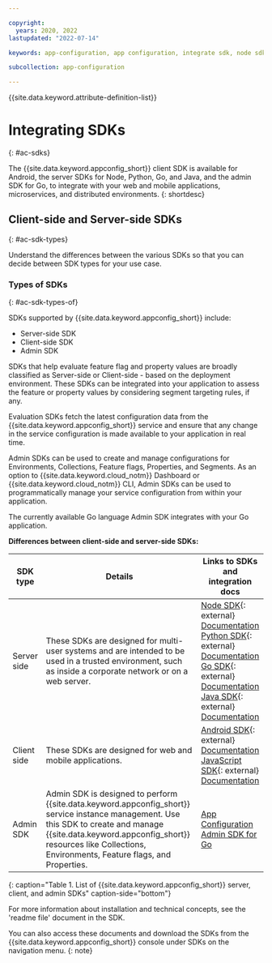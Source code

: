 ```yaml
---

copyright:
  years: 2020, 2022
lastupdated: "2022-07-14"

keywords: app-configuration, app configuration, integrate sdk, node sdk, npm, sdk, android sdk, android, python sdk, python, go, golang, java server sdk, java, go admin sdk

subcollection: app-configuration

---
```


{{site.data.keyword.attribute-definition-list}}

# Integrating SDKs
{: #ac-sdks}

 The {{site.data.keyword.appconfig_short}} client SDK is available for Android, the server SDKs for Node, Python, Go, and Java, and the admin SDK for Go, to integrate with your web and mobile applications, microservices, and distributed environments.
{: shortdesc}

## Client-side and Server-side SDKs
{: #ac-sdk-types}

Understand the differences between the various SDKs so that you can decide between SDK types for your use case.

### Types of SDKs
{: #ac-sdk-types-of}

SDKs supported by {{site.data.keyword.appconfig_short}} include:

- Server-side SDK
- Client-side SDK
- Admin SDK

SDKs that help evaluate feature flag and property values are broadly classified as Server-side or Client-side - based on the deployment environment. These SDKs can be integrated into your application to assess the feature or property values by considering segment targeting rules, if any.

Evaluation SDKs fetch the latest configuration data from the {{site.data.keyword.appconfig_short}} service and ensure that any change in the service configuration is made available to your application in real time.

Admin SDKs can be used to create and manage configurations for Environments, Collections, Feature flags, Properties, and Segments. As an option to {{site.data.keyword.cloud_notm}} Dashboard or {{site.data.keyword.cloud_notm}} CLI, Admin SDKs can be used to programmatically manage your service configuration from within your application.

The currently available Go language Admin SDK integrates with your Go application.

**Differences between client-side and server-side SDKs:**

|SDK type |Details |Links to SDKs and integration docs |
| -- | -- | -- |
|Server side|These SDKs are designed for multi-user systems and are intended to be used in a trusted environment, such as inside a corporate network or on a web server.|[Node SDK](https://github.com/IBM/appconfiguration-node-sdk){: external}</br>[Documentation](/docs/app-configuration?topic=app-configuration-ac-integrate-sdks)</br>[Python SDK](https://github.com/IBM/appconfiguration-python-sdk){: external}</br>[Documentation](/docs/app-configuration?topic=app-configuration-ac-python)</br>[Go SDK](https://github.com/IBM/appconfiguration-go-sdk){: external}</br>[Documentation](/docs/app-configuration?topic=app-configuration-ac-golang)</br>[Java SDK](https://github.com/IBM/appconfiguration-java-sdk){: external}</br>[Documentation](/docs/app-configuration?topic=app-configuration-ac-java) |
|Client side|These SDKs are designed for web and mobile applications.|[Android SDK](https://github.com/IBM/appconfiguration-android-client-sdk){: external}</br>[Documentation](/docs/app-configuration?topic=app-configuration-ac-integrate-sdks-android)</br>[JavaScript SDK](https://github.com/IBM/appconfiguration-js-client-sdk){: external}</br>[Documentation](/docs/app-configuration?topic=app-configuration-ac-javascript)|
|Admin SDK|Admin SDK is designed to perform {{site.data.keyword.appconfig_short}} service instance management. Use this SDK to create and manage {{site.data.keyword.appconfig_short}} resources like Collections, Environments, Feature flags, and Properties.|[App Configuration Admin SDK for Go](https://cloud.ibm.com/apidocs/app-configuration?code=go)|
{: caption="Table 1. List of {{site.data.keyword.appconfig_short}} server, client, and admin SDKs" caption-side="bottom"}

For more information about installation and technical concepts, see the 'readme file' document in the SDK.

You can also access these documents and download the SDKs from the {{site.data.keyword.appconfig_short}} console under SDKs on the navigation menu.
{: note}
